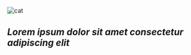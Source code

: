 ![cat](https://i.ibb.co/vYcYnpy/funicat.gif)

## ***Lorem ipsum dolor sit amet consectetur adipiscing elit***
